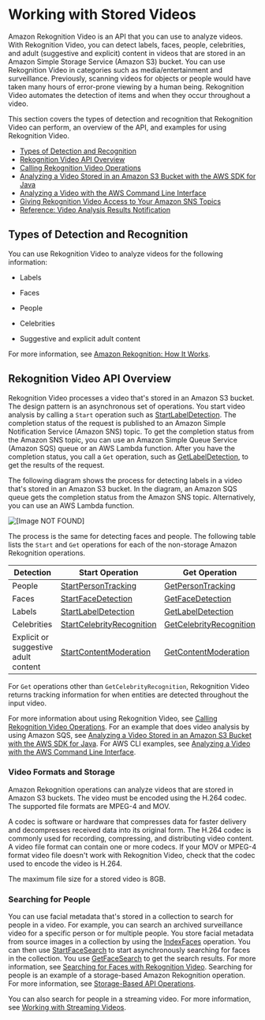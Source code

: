 # Working with Stored Videos<a name="video"></a>

Amazon Rekognition Video is an API that you can use to analyze videos\. With Rekognition Video, you can detect labels, faces, people, celebrities, and adult \(suggestive and explicit\) content in videos that are stored in an Amazon Simple Storage Service \(Amazon S3\) bucket\. You can use Rekognition Video in categories such as media/entertainment and surveillance\. Previously, scanning videos for objects or people would have taken many hours of error\-prone viewing by a human being\. Rekognition Video automates the detection of items and when they occur throughout a video\.

This section covers the types of detection and recognition that Rekognition Video can perform, an overview of the API, and examples for using Rekognition Video\.


+ [Types of Detection and Recognition](#video-recognition-types)
+ [Rekognition Video API Overview](#video-api-overview)
+ [Calling Rekognition Video Operations](api-video.md)
+ [Analyzing a Video Stored in an Amazon S3 Bucket with the AWS SDK for Java](video-analyzing-with-sqs.md)
+ [Analyzing a Video with the AWS Command Line Interface](video-cli-commands.md)
+ [Giving Rekognition Video Access to Your Amazon SNS Topics](api-video-roles.md)
+ [Reference: Video Analysis Results Notification](video-notification-payload.md)

## Types of Detection and Recognition<a name="video-recognition-types"></a>

You can use Rekognition Video to analyze videos for the following information:

+ Labels

+ Faces

+ People

+ Celebrities

+ Suggestive and explicit adult content

For more information, see [Amazon Rekognition: How It Works](how-it-works.md)\.

## Rekognition Video API Overview<a name="video-api-overview"></a>

Rekognition Video processes a video that's stored in an Amazon S3 bucket\. The design pattern is an asynchronous set of operations\. You start video analysis by calling a `Start` operation such as [StartLabelDetection](API_StartLabelDetection.md)\. The completion status of the request is published to an Amazon Simple Notification Service \(Amazon SNS\) topic\. To get the completion status from the Amazon SNS topic, you can use an Amazon Simple Queue Service \(Amazon SQS\) queue or an AWS Lambda function\. After you have the completion status, you call a `Get` operation, such as [GetLabelDetection](API_GetLabelDetection.md), to get the results of the request\. 

The following diagram shows the process for detecting labels in a video that's stored in an Amazon S3 bucket\. In the diagram, an Amazon SQS queue gets the completion status from the Amazon SNS topic\. Alternatively, you can use an AWS Lambda function\. 

![\[Image NOT FOUND\]](http://docs.aws.amazon.com/rekognition/latest/dg/images/VideoRekognition.png)

The process is the same for detecting faces and people\. The following table lists the `Start` and `Get` operations for each of the non\-storage Amazon Rekognition operations\.


| Detection | Start Operation | Get Operation | 
| --- | --- | --- | 
|  People  |  [StartPersonTracking](API_StartPersonTracking.md)  |  [GetPersonTracking](API_GetPersonTracking.md)  | 
|  Faces  |  [StartFaceDetection](API_StartFaceDetection.md)  |  [GetFaceDetection](API_GetFaceDetection.md)  | 
|  Labels  |  [StartLabelDetection](API_StartLabelDetection.md)  |  [GetLabelDetection](API_GetLabelDetection.md)  | 
|  Celebrities  |  [StartCelebrityRecognition](API_StartCelebrityRecognition.md)  |  [GetCelebrityRecognition](API_GetCelebrityRecognition.md)  | 
|  Explicit or suggestive adult content  |  [StartContentModeration](API_StartContentModeration.md)  |  [GetContentModeration](API_GetContentModeration.md)  | 

For `Get` operations other than `GetCelebrityRecognition`, Rekognition Video returns tracking information for when entities are detected throughout the input video\. 

For more information about using Rekognition Video, see [Calling Rekognition Video Operations](api-video.md)\. For an example that does video analysis by using Amazon SQS, see [Analyzing a Video Stored in an Amazon S3 Bucket with the AWS SDK for Java](video-analyzing-with-sqs.md)\. For AWS CLI examples, see [Analyzing a Video with the AWS Command Line Interface](video-cli-commands.md)\.

### Video Formats and Storage<a name="video-storage-formats"></a>

Amazon Rekognition operations can analyze videos that are stored in Amazon S3 buckets\. The video must be encoded using the H\.264 codec\. The supported file formats are MPEG\-4 and MOV\. 

A codec is software or hardware that compresses data for faster delivery and decompresses received data into its original form\. The H\.264 codec is commonly used for recording, compressing, and distributing video content\. A video file format can contain one or more codecs\. If your MOV or MPEG\-4 format video file doesn't work with Rekognition Video, check that the codec used to encode the video is H\.264\.

The maximum file size for a stored video is 8GB\.

### Searching for People<a name="video-searching-persons-overview"></a>

You can use facial metadata that's stored in a collection to search for people in a video\. For example, you can search an archived surveillance video for a specific person or for multiple people\. You store facial metadata from source images in a collection by using the [IndexFaces](API_IndexFaces.md) operation\. You can then use [StartFaceSearch](API_StartFaceSearch.md) to start asynchronously searching for faces in the collection\. You use [GetFaceSearch](API_GetFaceSearch.md) to get the search results\. For more information, see [Searching for Faces with Rekognition Video](collections-search-person.md)\. Searching for people is an example of a storage\-based Amazon Rekognition operation\. For more information, see [Storage\-Based API Operations](how-it-works-storage-non-storage.md#how-it-works-storage-based)\.

You can also search for people in a streaming video\. For more information, see [Working with Streaming Videos](streaming-video.md)\.